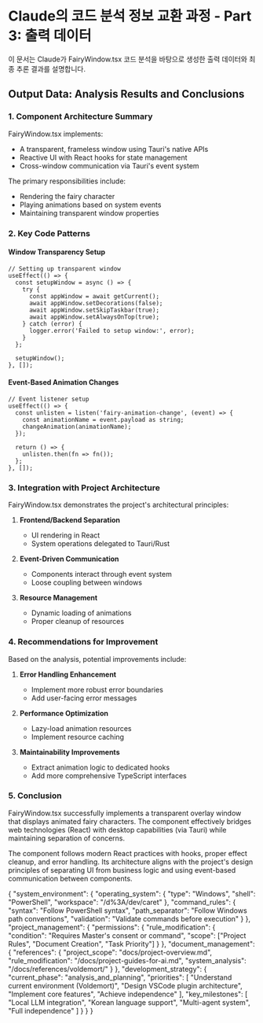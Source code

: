 # Claude의 코드 분석 정보 교환 과정 - Part 3: 출력 데이터

이 문서는 Claude가 FairyWindow.tsx 코드 분석을 바탕으로 생성한 출력 데이터와 최종 추론 결과를 설명합니다.

## Output Data: Analysis Results and Conclusions

### 1. Component Architecture Summary

FairyWindow.tsx implements:
- A transparent, frameless window using Tauri's native APIs
- Reactive UI with React hooks for state management
- Cross-window communication via Tauri's event system

The primary responsibilities include:
- Rendering the fairy character
- Playing animations based on system events
- Maintaining transparent window properties

### 2. Key Code Patterns

#### Window Transparency Setup
```tsx
// Setting up transparent window
useEffect(() => {
  const setupWindow = async () => {
    try {
      const appWindow = await getCurrent();
      await appWindow.setDecorations(false);
      await appWindow.setSkipTaskbar(true);
      await appWindow.setAlwaysOnTop(true);
    } catch (error) {
      logger.error('Failed to setup window:', error);
    }
  };
  
  setupWindow();
}, []);
```

#### Event-Based Animation Changes
```tsx
// Event listener setup
useEffect(() => {
  const unlisten = listen('fairy-animation-change', (event) => {
    const animationName = event.payload as string;
    changeAnimation(animationName);
  });
  
  return () => {
    unlisten.then(fn => fn());
  };
}, []);
```

### 3. Integration with Project Architecture

FairyWindow.tsx demonstrates the project's architectural principles:

1. **Frontend/Backend Separation**
   - UI rendering in React
   - System operations delegated to Tauri/Rust

2. **Event-Driven Communication**
   - Components interact through event system
   - Loose coupling between windows

3. **Resource Management**
   - Dynamic loading of animations
   - Proper cleanup of resources

### 4. Recommendations for Improvement

Based on the analysis, potential improvements include:

1. **Error Handling Enhancement**
   - Implement more robust error boundaries
   - Add user-facing error messages

2. **Performance Optimization**
   - Lazy-load animation resources
   - Implement resource caching

3. **Maintainability Improvements**
   - Extract animation logic to dedicated hooks
   - Add more comprehensive TypeScript interfaces

### 5. Conclusion

FairyWindow.tsx successfully implements a transparent overlay window that displays animated fairy characters. The component effectively bridges web technologies (React) with desktop capabilities (via Tauri) while maintaining separation of concerns.

The component follows modern React practices with hooks, proper effect cleanup, and error handling. Its architecture aligns with the project's design principles of separating UI from business logic and using event-based communication between components. 

{
    "system_environment": {
        "operating_system": {
            "type": "Windows",
            "shell": "PowerShell",
            "workspace": "/d%3A/dev/caret"
        },
        "command_rules": {
            "syntax": "Follow PowerShell syntax",
            "path_separator": "Follow Windows path conventions",
            "validation": "Validate commands before execution"
        }
    },
    "project_management": {
        "permissions": {
            "rule_modification": {
                "condition": "Requires Master's consent or command",
                "scope": ["Project Rules", "Document Creation", "Task Priority"]
            }
        },
        "document_management": {
            "references": {
                "project_scope": "docs/project-overview.md",
                "rule_modification": "/docs/project-guides-for-ai.md",
                "system_analysis": "/docs/references/voldemort/"
            }
        },
        "development_strategy": {
            "current_phase": "analysis_and_planning",
            "priorities": [
                "Understand current environment (Voldemort)",
                "Design VSCode plugin architecture",
                "Implement core features",
                "Achieve independence"
            ],
            "key_milestones": [
                "Local LLM integration",
                "Korean language support",
                "Multi-agent system",
                "Full independence"
            ]
        }
    }
} 